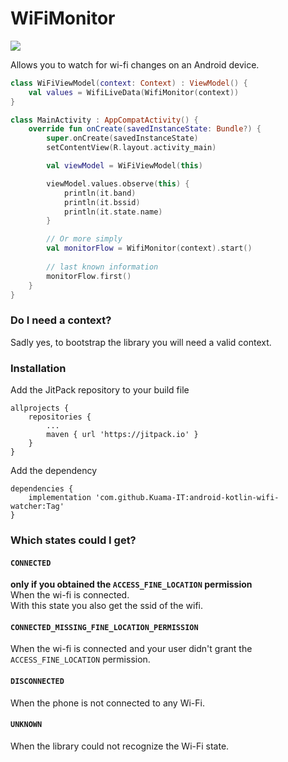 # WiFiMonitor
[![](https://jitpack.io/v/Kuama-IT/android-kotlin-wifi-watcher.svg)](https://jitpack.io/#Kuama-IT/android-kotlin-wifi-watcher)

Allows you to watch for wi-fi changes on an Android device.

```kotlin
class WiFiViewModel(context: Context) : ViewModel() {
    val values = WifiLiveData(WifiMonitor(context))
}

class MainActivity : AppCompatActivity() {
    override fun onCreate(savedInstanceState: Bundle?) {
        super.onCreate(savedInstanceState)
        setContentView(R.layout.activity_main)

        val viewModel = WiFiViewModel(this)

        viewModel.values.observe(this) {
            println(it.band)
            println(it.bssid)
            println(it.state.name)
        }

        // Or more simply
        val monitorFlow = WifiMonitor(context).start()
        
        // last known information
        monitorFlow.first()
    }
}

```

### Do I need a context?
Sadly yes, to bootstrap the library you will need a valid context.

### Installation
Add the JitPack repository to your build file
```
allprojects {
    repositories {
        ...
        maven { url 'https://jitpack.io' }
    }
}
```
Add the dependency

```
dependencies {
    implementation 'com.github.Kuama-IT:android-kotlin-wifi-watcher:Tag'
}
```
### Which states could I get?

#### `CONNECTED`
**only if you obtained the `ACCESS_FINE_LOCATION` permission**
<br>
When the wi-fi is connected.
<br>
With this state you also get the ssid of the wifi.
 

#### `CONNECTED_MISSING_FINE_LOCATION_PERMISSION`
When the wi-fi is connected and your user didn't grant the `ACCESS_FINE_LOCATION` permission.

#### `DISCONNECTED`
When the phone is not connected to any Wi-Fi.

#### `UNKNOWN`
When the library could not recognize the Wi-Fi state.
